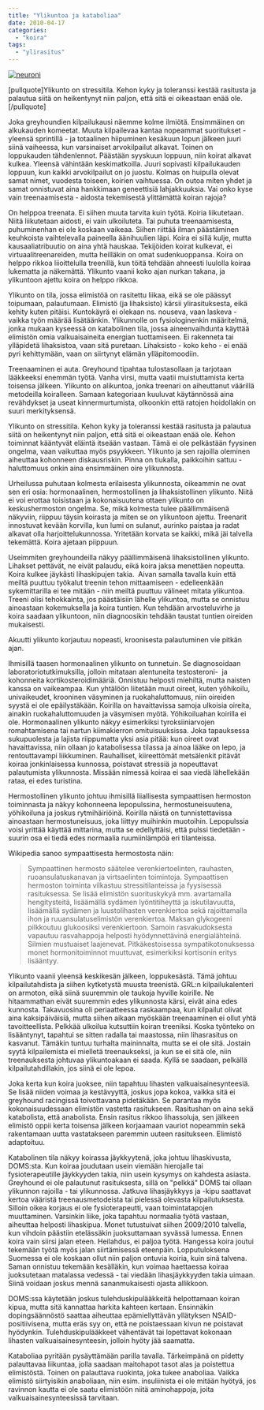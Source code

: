 ```yaml
---
title: "Ylikuntoa ja kataboliaa"
date: 2010-04-17
categories: 
  - "koira"
tags: 
  - "ylirasitus"
---
```


[![](images/neuroni-300x198.jpg "neuroni")](https://www.katiska.eu/wp-content/uploads/2010/04/neuroni.jpg)

\[pullquote\]Ylikunto on stressitila. Kehon kyky ja toleranssi kestää rasitusta ja palautua siitä on heikentynyt niin paljon, että sitä ei oikeastaan enää ole.\[/pullquote\]

<!--more-->

Joka greyhoundien kilpailukausi näemme kolme ilmiötä. Ensimmäinen on alkukauden komeetat. Muuta kilpailevaa kantaa nopeammat suoritukset - yleensä sprintillä - ja totaalinen hiipuminen kesäkuun lopun jälkeen juuri siinä vaiheessa, kun varsinaiset arvokilpailut alkavat. Toinen on loppukauden tähdenlennot. Päästään syyskuun loppuun, niin koirat alkavat kulkea. Yleensä vähintään keskimatkoilla. Juuri sopivasti kilpailukauden loppuun, kun kaikki arvokilpailut on jo juostu. Kolmas on huipulla olevat samat nimet, vuodesta toiseen, koirien vaihtuessa. On outoa miten yhdet ja samat onnistuvat aina hankkimaan geneettisiä lahjakkuuksia. Vai onko kyse vain treenaamisesta - aidosta tekemisestä ylittämättä koiran rajoja?  
  
On helppoa treenata. Ei siihen muuta tarvita kuin työtä. Koiria liikutetaan. Niitä liikutetaan aidosti, ei vain ulkoiluteta. Tai puhuta treenaamisesta, puhuminenhan ei ole koskaan vaikeaa. Siihen riittää ilman päästäminen keuhkoista vaihtelevalla paineella äänihuulien läpi. Koira ei sillä kulje, mutta kausaaliatribuutio on aina yhtä hauskaa. Tekijöiden koirat kulkevat, ei virtuaalitreenareiden, mutta heilläkin on omat sudenkuoppansa. Koira on helppo rikkoa liioittelulla treenillä, kun töitä tehdään ahneesti luulolla koiraa lukematta ja näkemättä. Ylikunto vaanii koko ajan nurkan takana, ja ylikuntoon ajettu koira on helppo rikkoa.

Ylikunto on tila, jossa elimistöä on rasitettu liikaa, eikä se ole päässyt toipumaan, palautumaan. Elimistö (ja lihaksisto) kärsii ylirasituksesta, eikä kehity kuten pitäisi. Kuntokäyrä ei olekaan ns. nouseva, vaan laskeva - vaikka työn määrää lisätäänkin. Ylikunnolle on fysiologinenkin määritelmä, jonka mukaan kyseessä on katabolinen tila, jossa aineenvaihdunta käyttää elimistön omia valkuaisaineita energian tuottamiseen. Ei rakenneta tai ylläpidetä lihaksistoa, vaan sitä puretaan. Lihaksisto - koko keho - ei enää pyri kehittymään, vaan on siirtynyt elämän ylläpitomoodiin.

Treenaaminen ei auta. Greyhound tipahtaa tulostasollaan ja tarjotaan lääkkeeksi enemmän työtä. Vanha virsi, mutta vaatii muistuttamista kerta toisensa jälkeen. Ylikunto on alikuntoa, jonka treenari on aiheuttanut väärillä metodeilla koiralleen. Samaan kategoriaan kuuluvat käytännössä aina revähdykset ja useat kinnermurtumista, olkoonkin että ratojen hoidollakin on suuri merkityksensä.

Ylikunto on stressitila. Kehon kyky ja toleranssi kestää rasitusta ja palautua siitä on heikentynyt niin paljon, että sitä ei oikeastaan enää ole. Kehon toiminnat kääntyvät eläintä itseään vastaan. Tämä ei ole pelkästään fyysinen ongelma, vaan vaikuttaa myös psyykkeen. Ylikunto ja sen rajoilla oleminen aiheuttaa kohonneen diskausriskin. Pinna on tiukalla, paikkoihin sattuu - haluttomuus onkin aina ensimmäinen oire ylikunnosta.

Urheilussa puhutaan kolmesta erilaisesta ylikunnosta, oikeammin ne ovat sen eri osia: hormonaalinen, hermostollinen ja lihaksistollinen ylikunto. Niitä ei voi erottaa toisistaan ja kokonaisuutena ottaen ylikunto on keskushermoston ongelma. Se, mikä kolmesta tulee päällimmäisenä näkyviin, riippuu täysin koirasta ja miten se on ylikuntoon ajettu. Treenarit innostuvat kevään korvilla, kun lumi on sulanut, aurinko paistaa ja radat alkavat olla harjoittelukunnossa. Yritetään korvata se kaikki, mikä jäi talvella tekemättä. Koira ajetaan piippuun.

Useimmiten greyhoundeilla näkyy päällimmäisenä lihaksistollinen ylikunto. Lihakset pettävät, ne eivät palaudu, eikä koira jaksa menettäen nopeutta. Koira kulkee jäykästi lihaskipujen takia.  Aivan samalla tavalla kuin että meiltä puuttuu työkalut treenin tehon mittaamiseen - edelleenkään sykemittarilla ei tee mitään - niin meiltä puuttuu välineet mitata ylikuntoa. Treeni olisi tehokkainta, jos päästäisiin lähelle ylikuntoa, mutta se onnistuu ainoastaan kokemuksella ja koira tuntien. Kun tehdään arvosteluvirhe ja koira saadaan ylikuntoon, niin diagnoosikin tehdään taustat tuntien oireiden mukaisesti.

Akuutti ylikunto korjautuu nopeasti, kroonisesta palautuminen vie pitkän ajan.

Ihmisillä taasen hormonaalinen ylikunto on tunnetuin. Se diagnosoidaan laboratoriotutkimuksilla, jolloin mitataan alentuneita testosteroni-  ja kohonneita kortikosteroidimääriä. Onnistuu helposti miehiltä, mutta naisten kanssa on vaikeampaa. Kun yhtälöön liitetään muut oireet, kuten yöhikoilu, univaikeudet, krooninen väsyminen ja ruokahaluttomuus, niin oireiden syystä ei ole epäilystäkään. Koirilla on havaittavissa samoja ulkoisia oireita, ainakin ruokahaluttomuuden ja väsymisen myötä. Yöhikoiluahan koirilla ei ole. Hormonaalinen ylikunto näkyy esimerkiksi tyroksiiniarvojen romahtamisena tai nartun kiimakierron omituisuuksissa. Joka tapauksessa sukupuolesta ja lajista riippumatta yksi asia pitää: kun oireet ovat havaittavissa, niin ollaan jo katabolisessa tilassa ja ainoa lääke on lepo, ja rentouttavampi liikkuminen. Rauhalliset, kiireettömät metsälenkit pitävät koiraa jonkinlaisessa kunnossa, poistavat stressiä ja nopeuttavat palautumista ylikunnosta. Missään nimessä koiraa ei saa viedä lähellekään rataa, ei edes turistina.

Hermostollinen ylikunto johtuu ihmisillä liiallisesta sympaattisen hermoston toiminnasta ja näkyy kohonneena lepopulssina, hermostuneisuutena, yöhikoiluna ja joskus rytmihäiriöinä. Koirilla näistä on tunnistettavissa ainoastaan hermostuneisuus, joka liittyy muihinkin muotoihin. Lepopulssia voisi yrittää käyttää mittarina, mutta se edellyttäisi, että pulssi tiedetään - suurin osa ei tiedä edes normaalia ruumiinlämpöä eri tilanteissa.

Wikipedia sanoo sympaattisesta hermostosta näin:

> Sympaattinen hermosto säätelee verenkiertoelinten, rauhasten, ruoansulatuskanavan ja virtsaelinten toimintoja. Sympaattisen hermoston toiminta vilkastuu stressitilanteissa ja fyysisessä rasituksessa. Se lisää elimistön suorituskykyä mm. avartamalla hengitysteitä, lisäämällä sydämen lyöntitiheyttä ja iskutilavuutta, lisäämällä sydämen ja luustolihasten verenkiertoa sekä rajoittamalla ihon ja ruuansulatuselimistön verenkiertoa. Maksan glykogeeni pilkkoutuu glukoosiksi verenkiertoon. Samoin rasvakudoksesta vapautuu rasvahappoja helposti hyödynnettävinä energialähteinä. Silmien mustuaiset laajenevat. Pitkäkestoisessa sympatikotonuksessa monet hormonitoiminnot muuttuvat, esimerkiksi kortisonin eritys lisääntyy.

Ylikunto vaanii yleensä keskikesän jälkeen, loppukesästä. Tämä johtuu kilpailutahdista ja siihen kytketystä muusta treenistä. GRL:n kilpailukalenteri on armoton, eikä siinä suuremmin ole taukoja hyville koirille. Ne hitaammathan eivät suuremmin edes ylikunnosta kärsi, eivät aina edes kunnosta. Takavuosina oli periaatteessa raskaampaa, kun kilpailut olivat aina kaksipäiväisiä, mutta siihen aikaan myöskään treenaaminen ei ollut yhtä tavoitteellista. Pelkkää ulkoilua kutsuttiin koiran treeniksi. Koska työnteko on lisääntynyt, tapahtui se sitten radalla tai maastossa, niin lihasrasitus on kasvanut. Tämäkin tuntuu turhalta maininnalta, mutta se ei ole sitä. Jostain syytä kilpailemista ei mielletä treenaukseksi, ja kun se ei sitä ole, niin treenauksesta johtuvaa ylikuntoakaan ei saada. Kyllä se saadaan, pelkällä kilpailutahdillakin, jos siinä ei ole lepoa.

Joka kerta kun koira juoksee, niin tapahtuu lihasten valkuaisainesynteesiä. Se lisää niiden voimaa ja kestävyyttä, joskus jopa kokoa, vaikka sitä ei greyhound racingissä toivottavana pidetäkään. Se parantaa myös kokonaisuudessaan elimistön vastetta rasitukseen. Rasitushan on aina sekä katabolista, että anabolista. Ensin rasitus rikkoo lihassoluja, sen jälkeen elimistö oppii kerta toisensa jälkeen korjaamaan vauriot nopeammin sekä rakentamaan uutta vastatakseen paremmin uuteen rasitukseen. Elimistö adaptoituu.

Katabolinen tila näkyy koirassa jäykkyytenä, joka johtuu lihaskivusta, DOMS:sta. Kun koiraa joudutaan usein viemään hierojalle tai fysioterapeutille jäykkyyden takia, niin usein kysymys on kahdesta asiasta. Greyhound ei ole palautunut rasituksesta, sillä on "pelkkä" DOMS tai ollaan ylikunnon rajoilla - tai ylikunnossa. Jatkuva lihasjäykkyys ja -kipu saattavat kertoa vääristä treenausmetodeista tai pielessä olevasta kilpailutuksesta. Silloin oikea korjaus ei ole fysioterapeutti, vaan toimintatapojen muuttaminen. Varsinkin liike, joka tapahtuu normaalia työtä vastaan, aiheuttaa helposti lihaskipua. Monet tutustuivat siihen 2009/2010 talvella, kun vihdoin päästiin etelässäkin juoksuttamaan syvässä lumessa. Ennen koira vain siirsi jalan eteen. Heilahdus, ei paljoa työtä. Hangessa koira joutui tekemään työtä myös jalan siirtämisessä eteenpäin. Lopputuloksena Suomessa ei ole koskaan ollut niin paljon ontuvia koiria, kuin sinä talvena. Saman onnistuu tekemään kesälläkin, kun voimaa haettaessa koiraa juoksutetaan matalassa vedessä - tai viedään lihasjäykkyyden takia uimaan. Siinä voidaan joskus mennä sananmukaisesti ojasta allikkoon.

DOMS:ssa käytetään joskus tulehduskipulääkkeitä helpottamaan koiran kipua, mutta sitä kannattaa harkita kahteen kertaan. Ensinnäkin dopingsäännöstö saattaa aiheuttaa epämiellyttävän yllätyksen NSAID-positiivisena, mutta eräs syy on, että ne poistaessaan kivun ne poistavat hyödynkin. Tulehduskipulääkkeet vähentävät tai lopettavat kokonaan lihasten valkuaisainesynteesin, jolloin hyöty jää saamatta.

Kataboliaa pyritään pysäyttämään parilla tavalla. Tärkeimpänä on pidetty palauttavaa liikuntaa, jolla saadaan maitohapot tasot alas ja poistettua elimistöstä. Toinen on palauttava ruokinta, joka tukee anaboliaa. Vaikka elimistö siirtyisikin anaboliaan, niin esim. insuliinista ei ole mitään hyötyä, jos ravinnon kautta ei ole saatu elimistöön niitä aminohappoja, joita valkuaisainesynteesissä tarvitaan.
